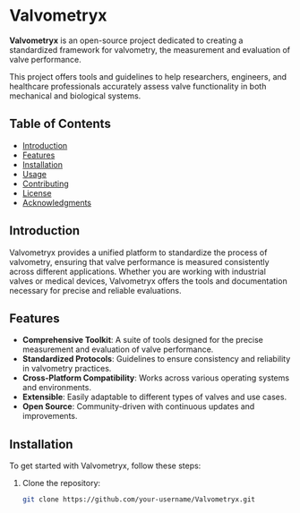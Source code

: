 # Valvometryx

**Valvometryx** is an open-source project dedicated to creating a standardized framework for valvometry, the measurement and evaluation of valve performance. 

This project offers tools and guidelines to help researchers, engineers, and healthcare professionals accurately assess valve functionality in both mechanical and biological systems.

## Table of Contents

- [Introduction](#introduction)
- [Features](#features)
- [Installation](#installation)
- [Usage](#usage)
- [Contributing](#contributing)
- [License](#license)
- [Acknowledgments](#acknowledgments)

## Introduction

Valvometryx provides a unified platform to standardize the process of valvometry, ensuring that valve performance is measured consistently across different applications. Whether you are working with industrial valves or medical devices, Valvometryx offers the tools and documentation necessary for precise and reliable evaluations.

## Features

- **Comprehensive Toolkit**: A suite of tools designed for the precise measurement and evaluation of valve performance.
- **Standardized Protocols**: Guidelines to ensure consistency and reliability in valvometry practices.
- **Cross-Platform Compatibility**: Works across various operating systems and environments.
- **Extensible**: Easily adaptable to different types of valves and use cases.
- **Open Source**: Community-driven with continuous updates and improvements.

## Installation

To get started with Valvometryx, follow these steps:

1. Clone the repository:

   ```bash
   git clone https://github.com/your-username/Valvometryx.git
